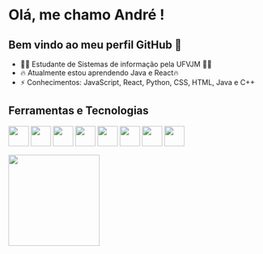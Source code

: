 # Olá, me chamo André ! 
## Bem vindo ao meu perfil GitHub 👋

- 👨‍💻 Estudante de Sistemas de informação pela UFVJM 👨‍💻
- 🔥 Atualmente estou aprendendo Java e React🔥
- ⚡ Conhecimentos: JavaScript, React, Python, CSS, HTML, Java e C++


## Ferramentas e Tecnologias

<img src="https://cdn.jsdelivr.net/gh/devicons/devicon/icons/git/git-original.svg" width="40" height="40"/> <img src="https://cdn.jsdelivr.net/gh/devicons/devicon@latest/icons/react/react-original.svg" width="40" height="40"/> <img src="https://cdn.jsdelivr.net/gh/devicons/devicon/icons/cplusplus/cplusplus-original.svg" width="40" height="40"/> <img src="https://cdn.jsdelivr.net/gh/devicons/devicon/icons/java/java-original.svg" width="40" height="40" />  <img src="https://cdn.jsdelivr.net/gh/devicons/devicon/icons/html5/html5-original.svg" width="40" height="40" />  <img src="https://cdn.jsdelivr.net/gh/devicons/devicon/icons/css3/css3-original.svg" width="40" height="40" /> <img src="https://cdn.jsdelivr.net/gh/devicons/devicon/icons/javascript/javascript-original.svg" width="40" height="40" /> <img src="https://cdn.jsdelivr.net/gh/devicons/devicon@latest/icons/python/python-original.svg" width="40" height="40" /> 

<div>
<a href="https://github.com/AndreLeite121">
<img loading="lazy" height="180em" src="https://github-readme-stats.vercel.app/api/top-langs/?username=AndreLeite121&layout=compact&langs_count=7&theme=dracula"/>
</div>
          



